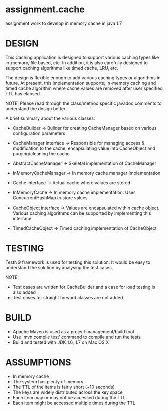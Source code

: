 assignment.cache
================

assignment work to develop in memory cache in java 1.7


DESIGN
======

This Caching application is designed to support various caching types like in-memory, file based, etc. In addition, it
is also carefully designed to support caching algorithms like timed cache, LRU, etc.

The design is flexible enough to add various caching types or algorithms in future. At present, this implementation supports;
in-memory caching and timed cache algorithm where cache values are removed after user specified TTL has elapsed.

NOTE: Please read through the class/method specific javadoc comments to understand the design better.

A brief summary about the various classes:

+ CacheBuilder -> Builder for creating CacheManager based on various configuration parameters

+ CacheManager interface -> Responsible for managing access & modification to the cache, encapsulating value into CacheObject and
purging/cleaning the cache

+ AbstractCacheManager -> Skeletal implementation of CacheManager

+ InMemoryCacheManager -> In memory cache manager implementation

+ Cache interface -> Actual cache where values are stored

+ InMemoryCache -> In memory cache implementation. Uses ConcurrentHashMap to store values

+ CacheObject interface -> Values are encapsulated within cache object. Various caching algorithms can be supported by
implementing this interface

+ TimedCacheObject -> Timed caching implementation of CacheObject

TESTING
=======

TestNG framework is used for testing this solution. It would be easy to understand the solution by analysing the test cases.

NOTE:

+ Test cases are written for CacheBuilder and a case for load testing is also added
+ Test cases for straight forward classes are not added

BUILD
=====

+ Apache Maven is used as a project management/build tool
+ Use 'mvn compile test' command to compile and run the tests
+ Build and tested with JDK 1.6, 1.7 on Mac OS X

ASSUMPTIONS
===========

+ In memory cache
+ The system has plenty of memory
+ The TTL of the items is fairly short (~10 seconds)
+ The keys are widely distributed across the key space
+ Each item may or may not be accessed during the TTL
+ Each item might be accessed multiple times during the TTL

